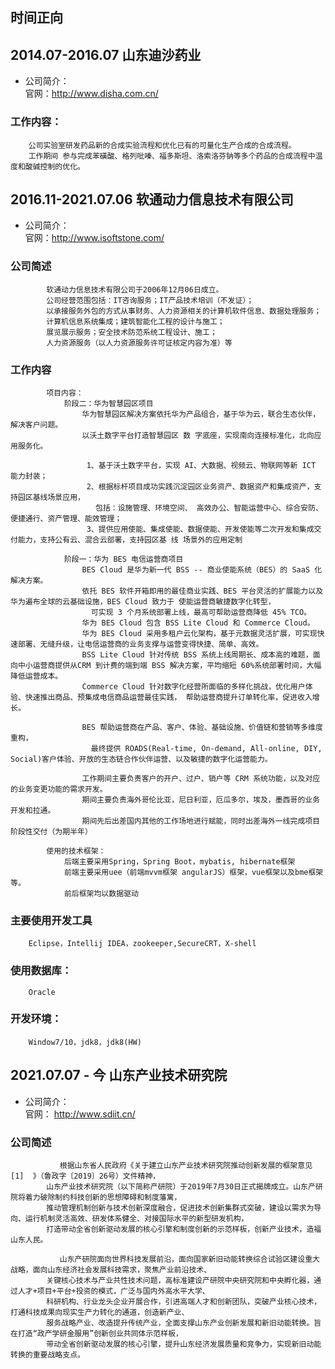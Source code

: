 ## 时间正向

## 2014.07-2016.07 山东迪沙药业

- 公司简介：    
  官网：http://www.disha.com.cn/

### 工作内容：

        公司实验室研发药品新的合成实验流程和优化已有的可量化生产合成的合成流程。
        工作期间 参与完成苯磺酸、格列吡嗪、福多斯坦、洛索洛芬钠等多个药品的合成流程中温度和酸碱控制的优化。

## 2016.11-2021.07.06 软通动力信息技术有限公司

- 公司简介：    
  官网：http://www.isoftstone.com/

### 公司简述

            软通动力信息技术有限公司于2006年12月06日成立。
            公司经营范围包括：IT咨询服务；IT产品技术培训（不发证）；
            以承接服务外包的方式从事财务、人力资源相关的计算机软件信息、数据处理服务；
            计算机信息系统集成；建筑智能化工程的设计与施工；
            展览展示服务；安全技术防范系统工程设计、施工；
            人力资源服务（以人力资源服务许可证核定内容为准）等

### 工作内容

            项目内容： 
                阶段二：华为智慧园区项目 
                    华为智慧园区解决方案依托华为产品组合，基于华为云，联合生态伙伴，解决客户问题。
                    以沃土数字平台打造智慧园区 数 字底座，实现南向连接标准化，北向应用服务化。
                     
                     1、基于沃土数字平台，实现 AI、大数据、视频云、物联网等新 ICT 能力封装； 
                     2、根据标杆项目成功实践沉淀园区业务资产、数据资产和集成资产，支持园区基线场景应用，
                       包括：设施管理、环境空间、 高效办公、智能运营中心、综合安防、便捷通行、资产管理、能效管理； 
                     3、提供应用使能、集成使能、数据使能、开发使能等二次开发和集成交付能力，支持公有云、混合云部署，支持园区基 线 场景外的应用定制 
                
                阶段一：华为 BES 电信运营商项目 
                    BES Cloud 是华为新一代 BSS -- 商业使能系统（BES）的 SaaS 化解决方案。 
                    依托 BES 软件开箱即用的最佳商业实践、BES 平台灵活的扩展能力以及华为遍布全球的云基础设施，BES Cloud 致力于 使能运营商敏捷数字化转型，
                      可实现 3 个月系统部署上线，最高可帮助运营商降低 45% TCO。 
                    华为 BES Cloud 包含 BSS Lite Cloud 和 Commerce Cloud。 
                    华为 BES Cloud 采用多租户云化架构，基于元数据灵活扩展，可实现快速部署、无缝升级，让电信运营商的业务支撑与运营变得快捷、简单、高效。 
                    BSS Lite Cloud 针对传统 BSS 系统上线周期长、成本高的难题，面向中小运营商提供从CRM 到计费的端到端 BSS 解决方案，平均缩短 60%系统部署时间，大幅降低运营成本。 
                    Commerce Cloud 针对数字化经营所面临的多样化挑战，优化用户体验、快速推出商品、预集成电信商品运营最佳实践， 帮助运营商提升订单转化率，促进收入增长。 
                    
                    BES 帮助运营商在产品、客户、体验、基础设施、价值链和营销等多维度重构，
                      最终提供 ROADS(Real-time, On-demand, All-online, DIY, Social)客户体验、开放的生态链合作伙伴运营、以及敏捷的数字化运营能力。 
                    
                    工作期间主要负责客户的开户、过户、销户等 CRM 系统功能，以及对应的业务变更功能的需求开发。 
                    期间主要负责海外哥伦比亚，尼日利亚，厄瓜多尔，埃及，墨西哥的业务开发和拉通。 
                    期间先后出差国内其他的工作场地进行赋能，同时出差海外一线完成项目阶段性交付（为期半年）
            
            使用的技术框架：            
                后端主要采用Spring，Spring Boot，mybatis, hibernate框架
                前端主要采用uee（前端mvvm框架 angularJS）框架，vue框架以及bme框架等。
                前后框架均以数据驱动

### 主要使用开发工具

        Eclipse，Intellij IDEA，zookeeper,SecureCRT，X-shell

### 使用数据库：

        Oracle

### 开发环境：

        Window7/10，jdk8，jdk8(HW)

## 2021.07.07 - 今 山东产业技术研究院

- 公司简介：    
  官网： http://www.sdiit.cn/

### 公司简述

               根据山东省人民政府《关于建立山东产业技术研究院推动创新发展的框架意见 [1]  》（鲁政字〔2019〕26号）文件精神，
            山东产业技术研究院（以下简称产研院）于2019年7月30日正式揭牌成立。山东产研院将着力破除制约科技创新的思想障碍和制度藩篱，
            推动管理机制创新与技术创新深度融合，促进技术创新集群式突破，建设以需求为导向、运行机制灵活高效、研发体系健全、对接国际水平的新型研发机构，
            打造带动全省创新驱动发展的核心引擎和制度创新的示范样板，创新产业技术，造福山东人民。
            
               山东产研院面向世界科技发展前沿，面向国家新旧动能转换综合试验区建设重大战略，面向山东经济社会发展科技需求，聚焦产业前沿技术、
            关键核心技术与产业共性技术问题，高标准建设产研院中央研究院和中央孵化器，通过人才+项目+平台+投资的模式，广泛与国内外高水平大学、
            科研机构、行业龙头企业开展合作，引进高端人才和创新团队，突破产业核心技术，打通科技成果向现实生产力转化的通道，创造新产业、
            服务战略产业、改造提升传统产业，全面支撑山东产业创新发展和新旧动能转换。旨在打造“政产学研金服用”创新创业共同体示范样板，
            带动全省创新驱动发展的核心引擎，提升山东经济发展质量和竞争力，实现新旧动能转换的重要战略支点。        